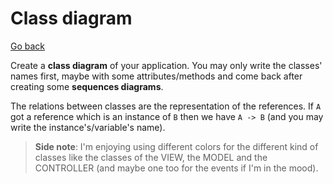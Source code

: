 # Class diagram

[Go back](..)

Create a **class diagram** of your application. You
may only write the classes' names first, maybe with some
attributes/methods and come back after creating some
**sequences diagrams**.

The relations between classes are the representation
of the references. If ``A`` got a reference which is an instance
of ``B`` then we have `A -> B` (and you may write the
instance's/variable's name).

> **Side note**: I'm enjoying using different colors for the different
> kind of classes like the classes of the VIEW, the MODEL
> and the CONTROLLER (and maybe one too for the events
> if I'm in the mood).